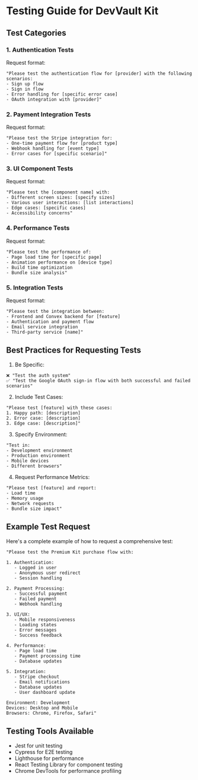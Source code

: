 # Testing Guide for DevVault Kit

## Test Categories

### 1. Authentication Tests
Request format:
```
"Please test the authentication flow for [provider] with the following scenarios:
- Sign up flow
- Sign in flow
- Error handling for [specific error case]
- OAuth integration with [provider]"
```

### 2. Payment Integration Tests
Request format:
```
"Please test the Stripe integration for:
- One-time payment flow for [product type]
- Webhook handling for [event type]
- Error cases for [specific scenario]"
```

### 3. UI Component Tests
Request format:
```
"Please test the [component name] with:
- Different screen sizes: [specify sizes]
- Various user interactions: [list interactions]
- Edge cases: [specific cases]
- Accessibility concerns"
```

### 4. Performance Tests
Request format:
```
"Please test the performance of:
- Page load time for [specific page]
- Animation performance on [device type]
- Build time optimization
- Bundle size analysis"
```

### 5. Integration Tests
Request format:
```
"Please test the integration between:
- Frontend and Convex backend for [feature]
- Authentication and payment flow
- Email service integration
- Third-party service [name]"
```

## Best Practices for Requesting Tests

1. Be Specific:
```
❌ "Test the auth system"
✅ "Test the Google OAuth sign-in flow with both successful and failed scenarios"
```

2. Include Test Cases:
```
"Please test [feature] with these cases:
1. Happy path: [description]
2. Error case: [description]
3. Edge case: [description]"
```

3. Specify Environment:
```
"Test in:
- Development environment
- Production environment
- Mobile devices
- Different browsers"
```

4. Request Performance Metrics:
```
"Please test [feature] and report:
- Load time
- Memory usage
- Network requests
- Bundle size impact"
```

## Example Test Request

Here's a complete example of how to request a comprehensive test:

```
"Please test the Premium Kit purchase flow with:

1. Authentication:
   - Logged in user
   - Anonymous user redirect
   - Session handling

2. Payment Processing:
   - Successful payment
   - Failed payment
   - Webhook handling

3. UI/UX:
   - Mobile responsiveness
   - Loading states
   - Error messages
   - Success feedback

4. Performance:
   - Page load time
   - Payment processing time
   - Database updates

5. Integration:
   - Stripe checkout
   - Email notifications
   - Database updates
   - User dashboard update

Environment: Development
Devices: Desktop and Mobile
Browsers: Chrome, Firefox, Safari"
```

## Testing Tools Available
- Jest for unit testing
- Cypress for E2E testing
- Lighthouse for performance
- React Testing Library for component testing
- Chrome DevTools for performance profiling

